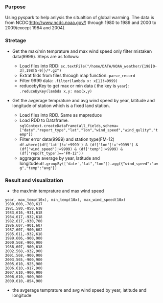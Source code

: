 ### Purpose
Using pyspark to help anlysis the situaltion of global warming. The data is from NCDC(http://www.ncdc.noaa.gov/) through 1980 to 1989 and 2000 to 2009(except 1984 and 2004).

### Stretage
* Get the max/min temprature and max wind speed only filter mistaken data(9999). Steps are as follows:
  * Load files into RDD: `sc.textFile("/home/DATA/NOAA_weather/{198[0-3],198[5-9]}/*.gz")`
  * Extrat filds from files through map function: `parse_record`
  * Filter 9999 data: `.filter(lambda x: x[1]!=9999)`
  * reducebyKey to get max or min data ( the key is `year`): `.reduceByKey(lambda x,y: max(x,y)`
  
* Get the avgerage temprature and avg wind speed by year, latitude and longitude of station which is a fixed land station.
  * Load files into RDD. Same as mapreduce
  * Load RDD to Dataframe. `sqlContext.createDataFrame(all_fields,schema=["date","report_type","lat","lon","wind_speed","wind_qulity","temp"])`
  * Filter error data(9999) and station type(FM-12) `df.where((df['lat']!='+9999') & (df['lon']!='+9999') & (df['wind_speed']!=9999) & (df['temp']!=9999) & (df['report_type']=='FM-12'))`
  * aggragate average by year, latitude and longitude:`df.groupBy(['date',"lat","lon"]).agg({"wind_speed":"avg","temp":"avg"})`


### Result and visualization
* the max/min temprature and max wind speed
```
year, max_temp(10x), min_temp(10x), max_wind_speed(10x)
1980,600,-780,617
1981,580,-850,618
1983,616,-931,618
1984,617,-932,618
1982,617,-930,700
1986,607,-901,607
1987,607,-900,602
1985,611,-932,618
1989,606,-900,900
2000,568,-900,900
1988,607,-900,618
2002,568,-932,900
2001,568,-900,900
2003,565,-900,900
2005,610,-925,900
2006,610,-917,900
2007,610,-900,900
2008,610,-900,900
2009,610,-854,900
```
* the avgerage temprature and avg wind speed by year, latitude and longitude


